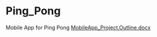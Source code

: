 # Ping_Pong
Mobile App for Ping Pong
[MobileApp_Project.Outline.docx](https://github.com/Ofasida/Ping_Pong/files/9940854/MobileApp_Project.Outline.docx)
